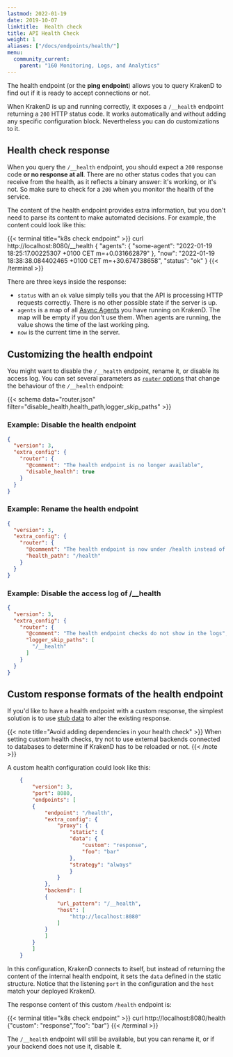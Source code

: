 ```yaml
---
lastmod: 2022-01-19
date: 2019-10-07
linktitle:  Health check
title: API Health Check
weight: 1
aliases: ["/docs/endpoints/health/"]
menu:
  community_current:
    parent: "160 Monitoring, Logs, and Analytics"
---
```

The health endpoint (or the **ping endpoint**) allows you to query KrakenD to find out if it is ready to accept connections or not.

When KrakenD is up and running correctly, it exposes a `/__health` endpoint returning a `200` HTTP status code. It works automatically and without adding any specific configuration block. Nevertheless you can do customizations to it.

## Health check response
When you query the `/__health` endpoint, you should expect a `200` response code **or no response at all**. There are no other status codes that you can receive from the health, as it reflects a binary answer: it's working, or it's not. So make sure to check for a `200` when you monitor the health of the service.

The content of the health endpoint provides extra information, but you don't need to parse its content to make automated decisions. For example, the content could look like this:

{{< terminal title="k8s check endpoint" >}}
curl http://localhost:8080/__health
{
    "agents": {
        "some-agent": "2022-01-19 18:25:17.00225307 +0100 CET m=+0.031662879"
    },
    "now": "2022-01-19 18:38:38.084402465 +0100 CET m=+30.674738658",
    "status": "ok"
}
{{< /terminal >}}

There are three keys inside the response:

- `status` with an `ok` value simply tells you that the API is processing HTTP requests correctly. There is no other possible state if the server is up.
- `agents` is a map of all [Async Agents](/docs/async/) you have running on KrakenD. The map will be empty if you don't use them. When agents are running, the value shows the time of the last working ping.
- `now` is the current time in the server.

## Customizing the health endpoint
You might want to disable the `/__health` endpoint, rename it, or disable its access log. You can set several parameters as [`router` options](/docs/service-settings/router-options/) that change the behaviour of the `/__health` endpoint:

{{< schema data="router.json" filter="disable_health,health_path,logger_skip_paths" >}}

### Example: Disable the health endpoint
```json
{
  "version": 3,
  "extra_config": {
    "router": {
      "@comment": "The health endpoint is no longer available",
      "disable_health": true
    }
  }
}
```
### Example: Rename the health endpoint
```json
{
  "version": 3,
  "extra_config": {
    "router": {
      "@comment": "The health endpoint is now under /health instead of /__health",
      "health_path": "/health"
    }
  }
}
```
### Example: Disable the access log of /__health
```json
{
  "version": 3,
  "extra_config": {
    "router": {
      "@comment": "The health endpoint checks do not show in the logs",
      "logger_skip_paths": [
        "/__health"
      ]
    }
  }
}
```

## Custom response formats of the health endpoint
If you'd like to have a health endpoint with a custom response, the simplest solution is to use [stub data](/docs/endpoints/static-proxy/) to alter the existing response.

{{< note title="Avoid adding dependencies in your health check" >}}
When setting custom health checks, try not to use external backends connected to databases to determine if KrakenD has to be reloaded or not.
{{< /note >}}

A custom health configuration could look like this:

```json
    {
        "version": 3,
        "port": 8080,
        "endpoints": [
        {
            "endpoint": "/health",
            "extra_config": {
                "proxy": {
                    "static": {
                    "data": {
                        "custom": "response",
                        "foo": "bar"
                    },
                    "strategy": "always"
                    }
                }
            },
            "backend": [
            {
                "url_pattern": "/__health",
                "host": [
                    "http://localhost:8080"
                ]
            }
            ]
        }
        ]
    }
```

In this configuration, KrakenD connects to itself, but instead of returning the content of the internal health endpoint, it sets the `data` defined in the static structure. Notice that the listening `port` in the configuration and the `host` match your deployed KrakenD.

The response content of this custom `/health` endpoint is:

{{< terminal title="k8s check endpoint" >}}
curl http://localhost:8080/health
{"custom": "response","foo": "bar"}
{{< /terminal >}}

The `/__health` endpoint will still be available, but you can rename it, or if your backend does not use it, disable it.